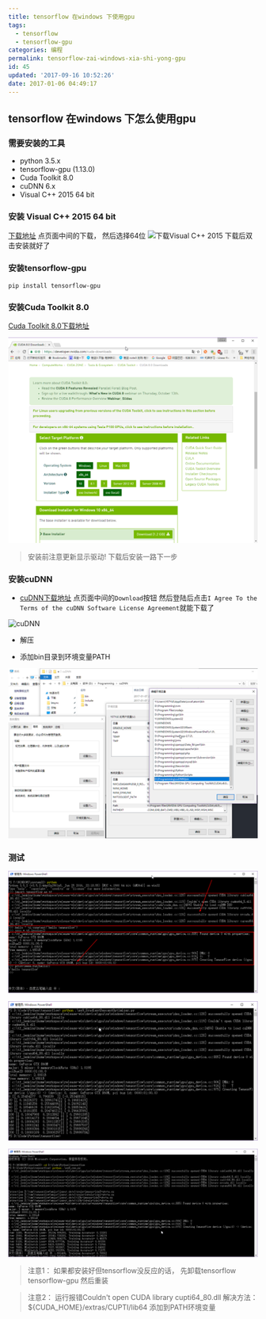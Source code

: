 ```yaml
---
title: tensorflow 在windows 下使用gpu
tags:
  - tensorflow
  - tensorflow-gpu
categories: 编程
permalink: tensorflow-zai-windows-xia-shi-yong-gpu
id: 45
updated: '2017-09-16 10:52:26'
date: 2017-01-06 04:49:17
---
```


## tensorflow 在windows 下怎么使用gpu

### 需要安装的工具
- python 3.5.x
- tensorflow-gpu (1.13.0)
- Cuda Toolkit 8.0
- cuDNN 6.x
- Visual C++ 2015 64 bit

### 安装 Visual C++ 2015 64 bit
[下载地址](https://www.microsoft.com/zh-cn/download/details.aspx?id=48145)
点页面中间的下载， 然后选择64位
![下载Visual C++ 2015](https://dl.ystyle.top/qiniu//201717161118-r.png)
下载后双击安装就好了

### 安装tensorflow-gpu
```shell
pip install tensorflow-gpu
```

### 安装Cuda Toolkit 8.0
[Cuda Toolkit 8.0下载地址](https://developer.nvidia.com/cuda-downloads)

![Cuda Toolkit 8.0](/images/2017/01/chrome_2017-01-07_23-29-28.png)


>安装前注意更新显示驱动! 下载后安装一路下一步

### 安装cuDNN
- [cuDNN下载地址](https://developer.nvidia.com/cudnn) 点页面中间的`Download`按钮 然后登陆后点击`I Agree To the Terms of the cuDNN Software License Agreement`就能下载了

![cuDNN](https://dl.ystyle.top/qiniu//201717271824-W.png)

- 解压

- 添加bin目录到环境变量PATH

![安装cuDNN](/images/2017/01/atom_2017-01-08_00-17-53.png)

### 测试

![测试1](/images/2017/01/powershell_2017-01-07_23-47-28.png)

![测试2](/images/2017/01/powershell_2017-01-08_00-06-02.png)

![测试3](/images/2017/01/powershell_2017-01-08_00-21-34.png)

>注意1： 如果都安装好但tensorflow没反应的话， 先卸载tensorflow tensorflow-gpu 然后重装

>注意2： 运行报错Couldn't open CUDA library cupti64_80.dll 解决方法：${CUDA_HOME}/extras/CUPTI/lib64 添加到PATH环境变量

